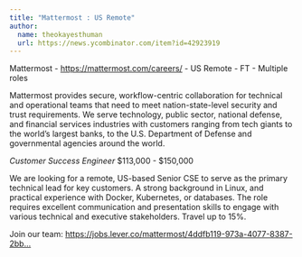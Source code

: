 ```yaml
---
title: "Mattermost : US Remote"
author:
  name: theokayesthuman
  url: https://news.ycombinator.com/item?id=42923919
---
```

Mattermost - <a href="https:&#x2F;&#x2F;mattermost.com&#x2F;careers&#x2F;" rel="nofollow">https:&#x2F;&#x2F;mattermost.com&#x2F;careers&#x2F;</a> - US Remote - FT - Multiple roles

Mattermost provides secure, workflow-centric collaboration for technical and operational teams that need to meet nation-state-level security and trust requirements. We serve technology, public sector, national defense, and financial services industries with customers ranging from tech giants to the world’s largest banks, to the U.S. Department of Defense and governmental agencies around the world.

*Customer Success Engineer* $113,000 - $150,000

We are looking for a remote, US-based Senior CSE to serve as the primary technical lead for key customers. A strong background in Linux, and practical experience with Docker, Kubernetes, or databases. The role requires excellent communication and presentation skills to engage with various technical and executive stakeholders. Travel up to 15%.

Join our team: <a href="https:&#x2F;&#x2F;jobs.lever.co&#x2F;mattermost&#x2F;4ddfb119-973a-4077-8387-2bb83c9a1684" rel="nofollow">https:&#x2F;&#x2F;jobs.lever.co&#x2F;mattermost&#x2F;4ddfb119-973a-4077-8387-2bb...</a>
<JobApplication />
